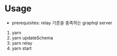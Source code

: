 # Usage

- prerequisites: relay 기준을 충족하는 graphql server

1. yarn
2. yarn updateSchema
3. yarn relay
4. yarn start

